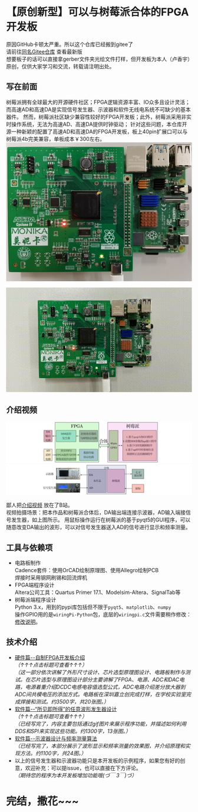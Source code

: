 # 【原创新型】可以与树莓派合体的FPGA开发板
原因GitHub卡顿太严重。所以这个仓库已经搬到gitee了     
请前往[同名Gitee仓库](https://gitee.com/lu1198373615/MonikaSystem) 查看最新版       
想要板子的话可以直接拿gerber文件夹光绘文件打样，但开发板为本人（卢香宇）原创，仅供大家学习和交流，转载请注明出处。       
## 写在前面
树莓派拥有全球最大的开源硬件社区；FPGA逻辑资源丰富、IO众多且设计灵活；而高速AD和高速DA是实现信号发生器、示波器和软件无线电系统不可缺少的基本器件。
然而，树莓派社区缺少兼容性较好的FPGA开发板；此外，树莓派采用非实时操作系统，无法为高速AD、高速DA提供时钟驱动；
针对这些问题，本仓库开源一种新颖的配置了高速AD和高速DA的FPGA开发板，板上40pin扩展口可以与树莓派4b完美兼容，单板成本￥300左右。   
<img src='photo/waiguan.jpg'/>
    
<img src='photo/show.gif'/>
    
## 介绍视频
<img src='photo/zongti.jpg'/>
    
<img src='photo/lianjie.jpg'/>
    
鄙人把[介绍视频](https://www.bilibili.com/video/BV1644y1q7s1/) 放在了B站。     
视频拍摄场景：把本作品和树莓派合体后，DA输出端连接示波器，AD输入端接信号发生器，如上图所示。
用鼠标操作运行在树莓派的基于pyqt5的GUI程序，可以随意改变DA输出的波形，可以对信号发生器送入AD的信号进行显示和频率测量。     
## 工具与依赖项
+ 电路板制作      
Cadence套件：使用OrCAD绘制原理图、使用Allegro绘制PCB     
焊接时采用钢网刷锡和回流焊机     
+ FPGA端程序设计       
Altera公司工具：Quartus Primer 17.1、Modelsim-Altera、SignalTab等       
+ 树莓派端程序设计      
Python 3.x，用到的pypi库包括但不限于`pyqt5`、`matplotlib`、`numpy`       
操作GPIO用的是`wiringPi-Python`包，底层的`wiringpi.c`文件需要稍作修改：[修改说明](https://github.com/lu1198373615/MonikaSystem/blob/master/MODIFY.md)。
## 技术介绍
+ [硬件篇--自制FPGA开发板介绍](https://github.com/lu1198373615/MonikaSystem/blob/master/HARDWARE.MD)   
_（↑↑↑点击标题可查看↑↑↑）_    
_（这一部分依次讲解了外形尺寸设计、芯片选型原理图设计、电路板制作与测试。在芯片选型与原理图设计部分主要讲解了FPGA、电源、ADC和DAC电路，电源着重介绍DCDC电感电容值选型公式，ADC电路介绍差分放大器到ADC间共模电压的添加方式。电路板在深圳嘉立创完成打样，在学校实验室完成焊接和测试。约3500字，共20张图。）_    
+ [软件篇--“所见即所得”的任意波形发生器设计](https://github.com/lu1198373615/MonikaSystem/blob/master/SIGNALGENERATOR.md)    
_（↑↑↑点击标题可查看↑↑↑）_    
_（已经写完了，内容主要包括通过gif图片来展示程序功能，并描述如何利用DDS和SPI来实现这些功能。约1300字，13张图。）_    
+ [软件篇--示波器设计与频率测量算法](https://github.com/lu1198373615/MonikaSystem/blob/master/OSCILLOSCOPE.md)    
_（已经写完了，本部分展示了波形显示和频率测量的效果图，并介绍原理和实现方法。约1100字，共24图。）_    
+ 以上的信号发生器和示波器功能只是本开发板的示例程序，如果您有好的创意，欢迎补充：可以提issue，也可以直接在下方评论。     
_（期待您的程序为本开发板增加功能哦(づ￣ 3￣)づ）_     


# 完结，撒花~~~


